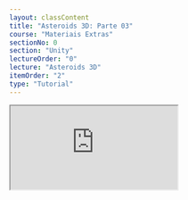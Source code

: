 ```yaml
---
layout: classContent
title: "Asteroids 3D: Parte 03"
course: "Materiais Extras"
sectionNo: 0
section: "Unity"
lectureOrder: "0"
lecture: "Asteroids 3D"
itemOrder: "2"
type: "Tutorial"
---
```


<iframe src="https://docs.google.com/document/d/e/2PACX-1vRTK-5F7v0Ftr6XaHBCds8J-O-H2duicIP4c0A_VwzKSg0MkprmnWtFN_-Jf6Kv2BUkhcBe3h0tIySH/pub?embedded=true"></iframe>